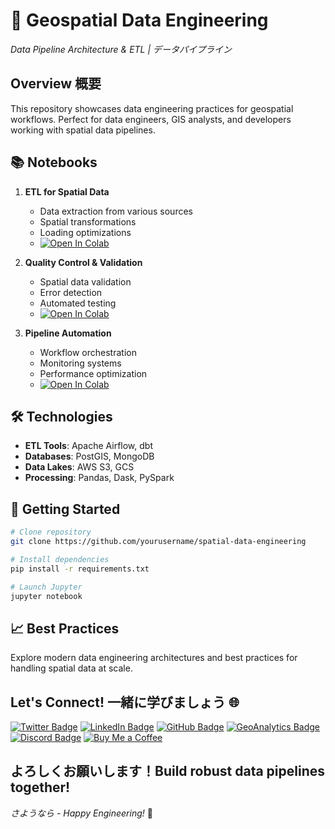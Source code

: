 # 🔄 Geospatial Data Engineering

*Data Pipeline Architecture & ETL | データパイプライン*

## Overview 概要

This repository showcases data engineering practices for geospatial workflows. Perfect for data engineers, GIS analysts, and developers working with spatial data pipelines.

## 📚 Notebooks

1. **ETL for Spatial Data** 
   - Data extraction from various sources
   - Spatial transformations
   - Loading optimizations
   - [![Open In Colab](https://colab.research.google.com/assets/colab-badge.svg)](link-to-your-notebook)

2. **Quality Control & Validation** 
   - Spatial data validation
   - Error detection
   - Automated testing
   - [![Open In Colab](https://colab.research.google.com/assets/colab-badge.svg)](link-to-your-notebook)

3. **Pipeline Automation** 
   - Workflow orchestration
   - Monitoring systems
   - Performance optimization
   - [![Open In Colab](https://colab.research.google.com/assets/colab-badge.svg)](link-to-your-notebook)

## 🛠️ Technologies

- **ETL Tools**: Apache Airflow, dbt
- **Databases**: PostGIS, MongoDB
- **Data Lakes**: AWS S3, GCS
- **Processing**: Pandas, Dask, PySpark

## 🚀 Getting Started

```bash
# Clone repository
git clone https://github.com/yourusername/spatial-data-engineering

# Install dependencies
pip install -r requirements.txt

# Launch Jupyter
jupyter notebook
```

## 📈 Best Practices
Explore modern data engineering architectures and best practices for handling spatial data at scale.

## Let's Connect! 一緒に学びましょう 🌐

[![Twitter Badge](https://img.shields.io/badge/-@GastonEchenique-1DA1F2?style=flat&logo=x&logoColor=white&link=https://x.com/GastonEchenique)](https://x.com/GastonEchenique)
[![LinkedIn Badge](https://img.shields.io/badge/-Gastón_Echenique-0A66C2?style=flat&logo=Linkedin&logoColor=white&link=https://www.linkedin.com/in/gaston-echenique/)](https://www.linkedin.com/in/gaston-echenique/)
[![GitHub Badge](https://img.shields.io/badge/-oechenique-333?style=flat&logo=github&logoColor=white&link=https://github.com/oechenique)](https://github.com/oechenique)
[![GeoAnalytics Badge](https://img.shields.io/badge/-GeoAnalytics_Site-2ecc71?style=flat&logo=google-earth&logoColor=white&link=https://oechenique.github.io/geoanalytics/)](https://oechenique.github.io/geoanalytics/)
[![Discord Badge](https://img.shields.io/badge/-Gastón|ガストン-5865F2?style=flat&logo=discord&logoColor=white&link=https://discord.com/users/gastonechenique)](https://discord.com/users/gastonechenique)
[![Buy Me a Coffee](https://img.shields.io/badge/Buy%20Me%20a%20Coffee-FFDD00?style=flat&logo=buy-me-a-coffee&logoColor=black)](https://buymeacoffee.com/rhrqmdyaig)

よろしくお願いします！Build robust data pipelines together!
---
*さようなら - Happy Engineering!* 🔄
